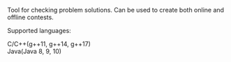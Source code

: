 Tool for checking problem solutions. Can be used to create both online and offline contests.
<div>
  <p>Supported languages:</p>
  C/C++(g++11, g++14, g++17)<br>
  Java(Java 8, 9, 10)<br>
</div>

